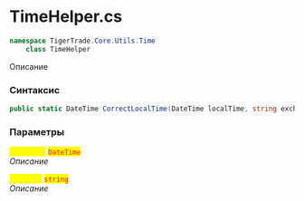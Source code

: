 
# TimeHelper.cs
```csharp
namespace TigerTrade.Core.Utils.Time  
    class TimeHelper
```

Описание

### Синтаксис
```csharp
public static DateTime CorrectLocalTime(DateTime localTime, string exchange)
```

### Параметры  
<mark style="color:yellow;">**`localTime`**</mark> <mark style="color:red;">`DateTime`</mark>  
 *Описание*  
  
<mark style="color:yellow;">**`exchange`**</mark> <mark style="color:red;">`string`</mark>  
 *Описание*  
  

                    
                    